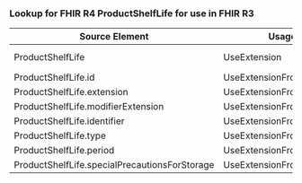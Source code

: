 ### Lookup for FHIR R4 ProductShelfLife for use in FHIR R3

| Source Element | Usage | Target |
| -------------- | ----- | ------ |
| ProductShelfLife | UseExtension | http://hl7.org/fhir/4.0/StructureDefinition/extension-ProductShelfLife |
| ProductShelfLife.id | UseExtensionFromAncestor | - |
| ProductShelfLife.extension | UseExtensionFromAncestor | - |
| ProductShelfLife.modifierExtension | UseExtensionFromAncestor | - |
| ProductShelfLife.identifier | UseExtensionFromAncestor | - |
| ProductShelfLife.type | UseExtensionFromAncestor | - |
| ProductShelfLife.period | UseExtensionFromAncestor | - |
| ProductShelfLife.specialPrecautionsForStorage | UseExtensionFromAncestor | - |
